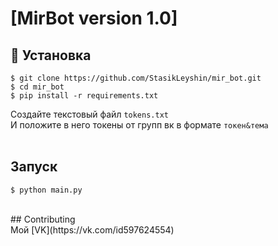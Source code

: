 # [MirBot version 1.0]


## 📖 Установка
```
$ git clone https://github.com/StasikLeyshin/mir_bot.git
$ cd mir_bot
$ pip install -r requirements.txt
```

Создайте текстовый файл `tokens.txt`</br>
И положите в него токены от групп вк в формате `токен&тема`</br></br>
## Запуск
```
$ python main.py
```
</br>
## Contributing</br>
Мой [VK](https://vk.com/id597624554)
